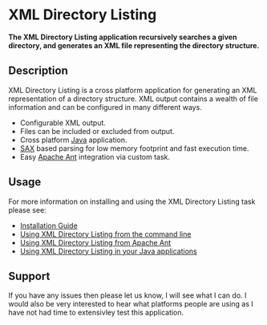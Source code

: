 # XML Directory Listing #

**The XML Directory Listing application recursively searches a given directory, and generates an XML file representing the directory structure.**

## Description ##

XML Directory Listing is a cross platform application for generating an XML representation of a directory structure.  XML output contains a wealth of file information and can be configured in many different ways.

  * Configurable XML output.
  * Files can be included or excluded from output.
  * Cross platform [Java](http://java.sun.com) application.
  * [SAX](http://sax.sourceforge.net) based parsing for low memory footprint and fast execution time.
  * Easy [Apache Ant](http://ant.apache.org) integration via custom task.

## Usage ##

For more information on installing and using the XML Directory Listing task please see:

  * [Installation Guide](InstallationGuide.md)
  * [Using XML Directory Listing from the command line](CommandLine.md)
  * [Using XML Directory Listing from Apache Ant](AntTask.md)
  * [Using XML Directory Listing in your Java applications](JavaDevelopers.md)


## Support ##

If you have any issues then please let us know, I will see what I can do. I would also be very interested to hear what platforms people are using as I have not had time to extensivley test this application.
